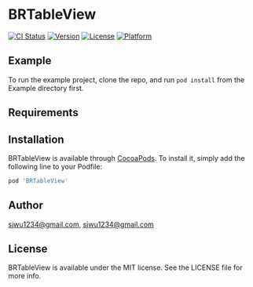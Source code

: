 # BRTableView

[![CI Status](https://img.shields.io/travis/sjwu1234@gmail.com/BRTableView.svg?style=flat)](https://travis-ci.org/sjwu1234@gmail.com/BRTableView)
[![Version](https://img.shields.io/cocoapods/v/BRTableView.svg?style=flat)](https://cocoapods.org/pods/BRTableView)
[![License](https://img.shields.io/cocoapods/l/BRTableView.svg?style=flat)](https://cocoapods.org/pods/BRTableView)
[![Platform](https://img.shields.io/cocoapods/p/BRTableView.svg?style=flat)](https://cocoapods.org/pods/BRTableView)

## Example

To run the example project, clone the repo, and run `pod install` from the Example directory first.

## Requirements

## Installation

BRTableView is available through [CocoaPods](https://cocoapods.org). To install
it, simply add the following line to your Podfile:

```ruby
pod 'BRTableView'
```

## Author

sjwu1234@gmail.com, sjwu1234@gmail.com

## License

BRTableView is available under the MIT license. See the LICENSE file for more info.
